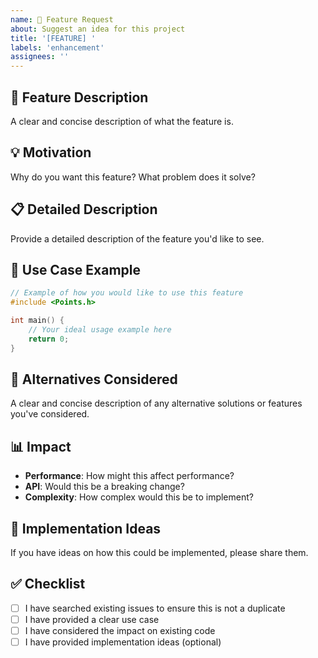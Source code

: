 ```yaml
---
name: 🚀 Feature Request
about: Suggest an idea for this project
title: '[FEATURE] '
labels: 'enhancement'
assignees: ''
---
```


## 🚀 Feature Description
A clear and concise description of what the feature is.

## 💡 Motivation
Why do you want this feature? What problem does it solve?

## 📋 Detailed Description
Provide a detailed description of the feature you'd like to see.

## 🎯 Use Case Example
```cpp
// Example of how you would like to use this feature
#include <Points.h>

int main() {
    // Your ideal usage example here
    return 0;
}
```

## 🔄 Alternatives Considered
A clear and concise description of any alternative solutions or features you've considered.

## 📊 Impact
- **Performance**: How might this affect performance?
- **API**: Would this be a breaking change?
- **Complexity**: How complex would this be to implement?

## 🎨 Implementation Ideas
If you have ideas on how this could be implemented, please share them.

## ✅ Checklist
- [ ] I have searched existing issues to ensure this is not a duplicate
- [ ] I have provided a clear use case
- [ ] I have considered the impact on existing code
- [ ] I have provided implementation ideas (optional)
